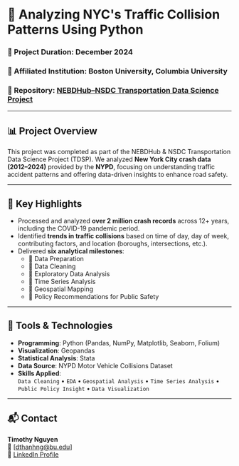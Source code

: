 # 🚦 Analyzing NYC's Traffic Collision Patterns Using Python

### 📅 Project Duration: December 2024  
### 🏫 Affiliated Institution: Boston University, Columbia University  
### 📁 Repository: [NEBDHub–NSDC Transportation Data Science Project](https://github.com/TimothyNguyen-vnm/NEBDHub-NSDC-Traffic-Collision)

---

## 📊 Project Overview

This project was completed as part of the NEBDHub & NSDC Transportation Data Science Project (TDSP). We analyzed **New York City crash data (2012–2024)** provided by the **NYPD**, focusing on understanding traffic accident patterns and offering data-driven insights to enhance road safety.

---

## 📌 Key Highlights

- Processed and analyzed **over 2 million crash records** across 12+ years, including the COVID-19 pandemic period.
- Identified **trends in traffic collisions** based on time of day, day of week, contributing factors, and location (boroughs, intersections, etc.).
- Delivered **six analytical milestones**:
  - 🔹 Data Preparation  
  - 🔹 Data Cleaning  
  - 🔹 Exploratory Data Analysis  
  - 🔹 Time Series Analysis  
  - 🔹 Geospatial Mapping  
  - 🔹 Policy Recommendations for Public Safety

---

## 🧰 Tools & Technologies

- **Programming**: Python (Pandas, NumPy, Matplotlib, Seaborn, Folium)
- **Visualization**: Geopandas
- **Statistical Analysis**: Stata  
- **Data Source**: NYPD Motor Vehicle Collisions Dataset  
- **Skills Applied**:  
  `Data Cleaning` • `EDA` • `Geospatial Analysis` • `Time Series Analysis` • `Public Policy Insight` • `Data Visualization`

---


## 📬 Contact

**Timothy Nguyen**  
📧 [dthanhng@bu.edu]  
🔗 [LinkedIn Profile](https://www.linkedin.com/in/timothynguyen-vnm)  
